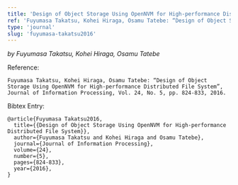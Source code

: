 ```yaml
---
title: 'Design of Object Storage Using OpenNVM for High-performance Distributed File System'
ref: 'Fuyumasa Takatsu, Kohei Hiraga, Osamu Tatebe: “Design of Object Storage Using OpenNVM for High-performance Distributed File System”, Journal of Information Processing, Vol. 24, No. 5, pp. 824-833, 2016.'
type: 'journal'
slug: 'fuyumasa-takatsu2016'
---
```


*by Fuyumasa Takatsu, Kohei Hiraga, Osamu Tatebe*

Reference:
```
Fuyumasa Takatsu, Kohei Hiraga, Osamu Tatebe: “Design of Object Storage Using OpenNVM for High-performance Distributed File System”, Journal of Information Processing, Vol. 24, No. 5, pp. 824-833, 2016.
```

Bibtex Entry:
```
@article{Fuyumasa Takatsu2016,
  title={{Design of Object Storage Using OpenNVM for High-performance Distributed File System}},
  author={Fuyumasa Takatsu and Kohei Hiraga and Osamu Tatebe},
  journal={Journal of Information Processing},
  volume={24},
  number={5},
  pages={824-833},
  year={2016},
}
```

